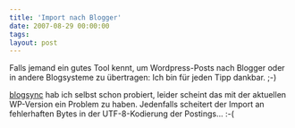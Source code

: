 ```yaml
---
title: 'Import nach Blogger'
date: 2007-08-29 00:00:00 
tags: 
layout: post
---
```

Falls jemand ein gutes Tool kennt, um Wordpress-Posts nach Blogger oder in andere Blogsysteme zu &uuml;bertragen: Ich bin f&uuml;r jeden Tipp dankbar. ;-)

[blogsync][0] hab ich selbst schon probiert, leider scheint das mit der aktuellen WP-Version ein Problem zu haben. Jedenfalls scheitert der Import an fehlerhaften Bytes in der UTF-8-Kodierung der Postings... :-(

[0]: http://code.google.com/p/blogsync-java/
